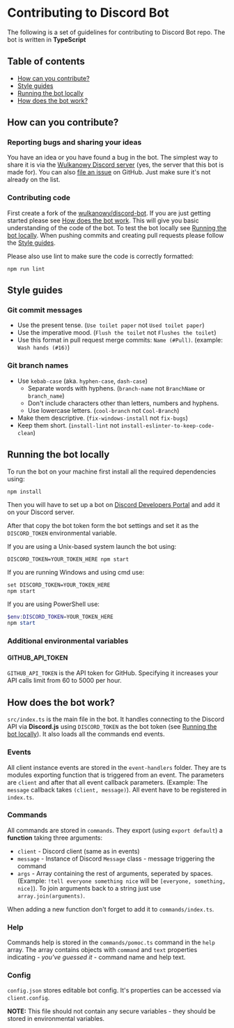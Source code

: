 # Contributing to Discord Bot

The following is a set of guidelines for contributing to Discord Bot repo. The bot is written in **TypeScript**

## Table of contents

- [How can you contribute?](#how-can-you-contribute)
- [Style guides](#style-guides)
- [Running the bot locally](#running-the-bot-locally)
- [How does the bot work?](#how-does-the-bot-work)

## How can you contribute?

### Reporting bugs and sharing your ideas

You have an idea or you have found a bug in the bot. The simplest way to share it is via the [Wulkanowy Discord server](https://discord.gg/vccAQBr) (yes, the server that this bot is made for). You can also [file an issue](https://github.com/wulkanowy/discord-bot/issues) on GitHub. Just make sure it's not already on the list.

### Contributing code

First create a fork of the [wulkanowy/discord-bot](https://github.com/wulkanowy/discord-bot). If you are just getting started please see [How does the bot work](#how-does-the-bot-work). This will give you basic understanding of the code of the bot. To test the bot locally see [Running the bot locally](#running-the-bot-locally).
When pushing commits and creating pull requests please follow the [Style guides](#style-guides).

Please also use lint to make sure the code is correctly formatted:

```shell
npm run lint
```

## Style guides

### Git commit messages

- Use the present tense. (`Use toilet paper` not `Used toilet paper`)
- Use the imperative mood. (`Flush the toilet` not `Flushes the toilet`)
- Use this format in pull request merge commits: `Name (#Pull)`. (example: `Wash hands (#16)`)

### Git branch names

- Use `kebab-case` (aka. `hyphen-case`, `dash-case`)
  - Separate words with hyphens. (`branch-name` not `BranchName` or `branch_name`)
  - Don't include characters other than letters, numbers and hyphens.
  - Use lowercase letters. (`cool-branch` not `Cool-Branch`)
- Make them descriptive. (`fix-windows-install` not `fix-bugs`)
- Keep them short. (`install-lint` not `install-eslinter-to-keep-code-clean`)

## Running the bot locally

To run the bot on your machine first install all the required dependencies using:

```shell
npm install
```

Then you will have to set up a bot on [Discord Developers Portal](https://discordapp.com/developers) and add it on your Discord server.

After that copy the bot token form the bot settings and set it as the `DISCORD_TOKEN` environmental variable.

If you are using a Unix-based system launch the bot using:

```shell
DISCORD_TOKEN=YOUR_TOKEN_HERE npm start
```

If you are running Windows and using cmd use:

```shell
set DISCORD_TOKEN=YOUR_TOKEN_HERE
npm start
```

If you are using PowerShell use:

```powershell
$env:DISCORD_TOKEN=YOUR_TOKEN_HERE
npm start
```

### Additional environmental variables

#### GITHUB_API_TOKEN
`GITHUB_API_TOKEN` is the API token for GitHub. Specifying it increases your API calls limit from 60 to 5000 per hour.

## How does the bot work?

`src/index.ts` is the main file in the bot. It handles connecting to the Discord API via **Discord.js** using `DISCORD_TOKEN` as the bot token (see [Running the bot locally](#running-the-bot-locally)). It also loads all the commands end events.

### Events

All client instance events are stored in the `event-handlers` folder. They are ts modules exporting function that is triggered from an event. The parameters are `client` and after that all event callback parameters. (Example: The `message` callback takes `(client, message)`). All event have to be registered in `index.ts`.

### Commands

All commands are stored in `commands`. They export (using `export default`) a **function** taking three arguments:

- `client` - Discord client (same as in events)
- `message` - Instance of Discord `Message` class - message triggering the command
- `args` - Array containing the rest of arguments, seperated by spaces. (Example: `!tell everyone something nice` will be `[everyone, something, nice]`). To join arguments back to a string just use `array.join(arguments)`.

When adding a new function don't forget to add it to `commands/index.ts`.

### Help

Commands help is stored in the `commands/pomoc.ts` command in the `help` array. The array contains objects with `command` and `text` properties indicating - *you've guessed it* - command name and help text.

### Config

`config.json` stores editable bot config. It's properties can be accessed via `client.config`.

**NOTE:** This file should not contain any secure variables - they should be stored in environmental variables.
